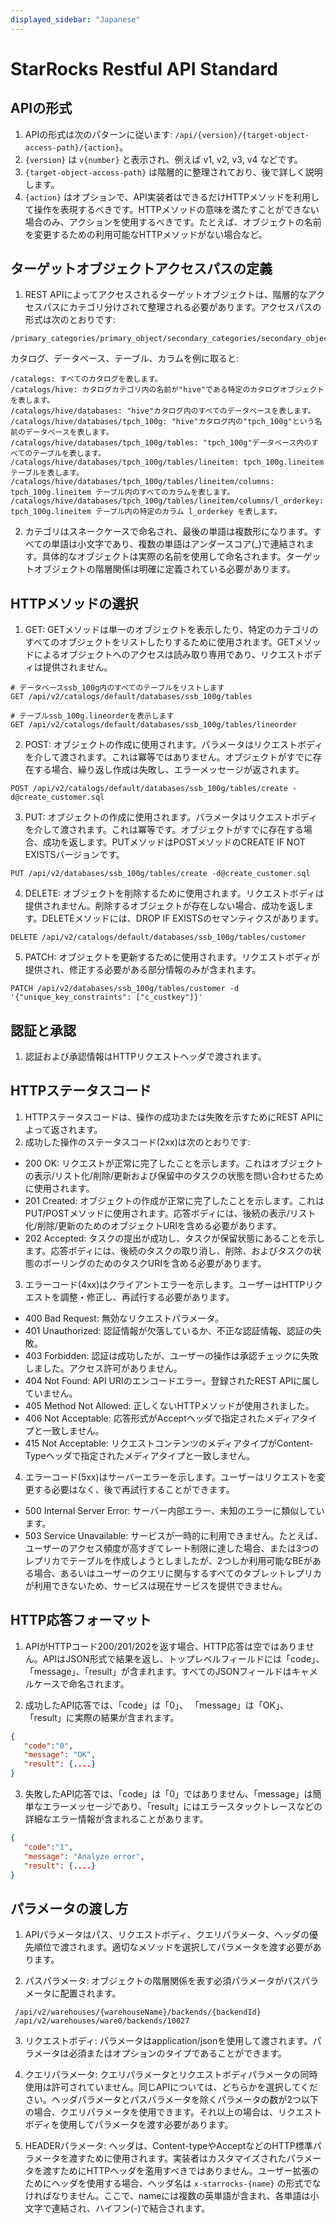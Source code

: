 ```yaml
---
displayed_sidebar: "Japanese"
---
```


# StarRocks Restful API Standard

## APIの形式

1. APIの形式は次のパターンに従います: `/api/{version}/{target-object-access-path}/{action}`。
2. `{version}` は `v{number}` と表示され、例えば v1, v2, v3, v4 などです。
3. `{target-object-access-path}` は階層的に整理されており、後で詳しく説明します。
4. `{action}` はオプションで、API実装者はできるだけHTTPメソッドを利用して操作を表現するべきです。HTTPメソッドの意味を満たすことができない場合のみ、アクションを使用するべきです。たとえば、オブジェクトの名前を変更するための利用可能なHTTPメソッドがない場合など。

## ターゲットオブジェクトアクセスパスの定義

1. REST APIによってアクセスされるターゲットオブジェクトは、階層的なアクセスパスにカテゴリ分けされて整理される必要があります。アクセスパスの形式は次のとおりです:
```
/primary_categories/primary_object/secondary_categories/secondary_object/.../categories/object
```

カタログ、データベース、テーブル、カラムを例に取ると:
```
/catalogs: すべてのカタログを表します。
/catalogs/hive: カタログカテゴリ内の名前が"hive"である特定のカタログオブジェクトを表します。
/catalogs/hive/databases: "hive"カタログ内のすべてのデータベースを表します。
/catalogs/hive/databases/tpch_100g: "hive"カタログ内の"tpch_100g"という名前のデータベースを表します。
/catalogs/hive/databases/tpch_100g/tables: "tpch_100g"データベース内のすべてのテーブルを表します。
/catalogs/hive/databases/tpch_100g/tables/lineitem: tpch_100g.lineitem テーブルを表します。
/catalogs/hive/databases/tpch_100g/tables/lineitem/columns: tpch_100g.lineitem テーブル内のすべてのカラムを表します。
/catalogs/hive/databases/tpch_100g/tables/lineitem/columns/l_orderkey: tpch_100g.lineitem テーブル内の特定のカラム l_orderkey を表します。
```

2. カテゴリはスネークケースで命名され、最後の単語は複数形になります。すべての単語は小文字であり、複数の単語はアンダースコア(_)で連結されます。具体的なオブジェクトは実際の名前を使用して命名されます。ターゲットオブジェクトの階層関係は明確に定義されている必要があります。

## HTTPメソッドの選択

1. GET: GETメソッドは単一のオブジェクトを表示したり、特定のカテゴリのすべてのオブジェクトをリストしたりするために使用されます。GETメソッドによるオブジェクトへのアクセスは読み取り専用であり、リクエストボディは提供されません。
```
# データベースssb_100g内のすべてのテーブルをリストします
GET /api/v2/catalogs/default/databases/ssb_100g/tables

# テーブルssb_100g.lineorderを表示します
GET /api/v2/catalogs/default/databases/ssb_100g/tables/lineorder
```

2. POST: オブジェクトの作成に使用されます。パラメータはリクエストボディを介して渡されます。これは冪等ではありません。オブジェクトがすでに存在する場合、繰り返し作成は失敗し、エラーメッセージが返されます。
```
POST /api/v2/catalogs/default/databases/ssb_100g/tables/create -d@create_customer.sql
```

3. PUT: オブジェクトの作成に使用されます。パラメータはリクエストボディを介して渡されます。これは冪等です。オブジェクトがすでに存在する場合、成功を返します。PUTメソッドはPOSTメソッドのCREATE IF NOT EXISTSバージョンです。
```
PUT /api/v2/databases/ssb_100g/tables/create -d@create_customer.sql
```

4. DELETE: オブジェクトを削除するために使用されます。リクエストボディは提供されません。削除するオブジェクトが存在しない場合、成功を返します。DELETEメソッドには、DROP IF EXISTSのセマンティクスがあります。
```
DELETE /api/v2/catalogs/default/databases/ssb_100g/tables/customer
```

5. PATCH: オブジェクトを更新するために使用されます。リクエストボディが提供され、修正する必要がある部分情報のみが含まれます。
```
PATCH /api/v2/databases/ssb_100g/tables/customer -d '{"unique_key_constraints": ["c_custkey"]}'
```

## 認証と承認

1. 認証および承認情報はHTTPリクエストヘッダで渡されます。

## HTTPステータスコード

1. HTTPステータスコードは、操作の成功または失敗を示すためにREST APIによって返されます。
2. 成功した操作のステータスコード(2xx)は次のとおりです:

- 200 OK: リクエストが正常に完了したことを示します。これはオブジェクトの表示/リスト化/削除/更新および保留中のタスクの状態を問い合わせるために使用されます。
- 201 Created: オブジェクトの作成が正常に完了したことを示します。これはPUT/POSTメソッドに使用されます。応答ボディには、後続の表示/リスト化/削除/更新のためのオブジェクトURIを含める必要があります。
- 202 Accepted: タスクの提出が成功し、タスクが保留状態にあることを示します。応答ボディには、後続のタスクの取り消し、削除、およびタスクの状態のポーリングのためのタスクURIを含める必要があります。

3. エラーコード(4xx)はクライアントエラーを示します。ユーザーはHTTPリクエストを調整・修正し、再試行する必要があります。
- 400 Bad Request: 無効なリクエストパラメータ。
- 401 Unauthorized: 認証情報が欠落しているか、不正な認証情報、認証の失敗。
- 403 Forbidden: 認証は成功したが、ユーザーの操作は承認チェックに失敗しました。アクセス許可がありません。
- 404 Not Found: API URIのエンコードエラー。登録されたREST APIに属していません。
- 405 Method Not Allowed: 正しくないHTTPメソッドが使用されました。
- 406 Not Acceptable: 応答形式がAcceptヘッダで指定されたメディアタイプと一致しません。
- 415 Not Acceptable: リクエストコンテンツのメディアタイプがContent-Typeヘッダで指定されたメディアタイプと一致しません。

4. エラーコード(5xx)はサーバーエラーを示します。ユーザーはリクエストを変更する必要はなく、後で再試行することができます。
- 500 Internal Server Error: サーバー内部エラー、未知のエラーに類似しています。
- 503 Service Unavailable: サービスが一時的に利用できません。たとえば、ユーザーのアクセス頻度が高すぎてレート制限に達した場合、または3つのレプリカでテーブルを作成しようとしましたが、2つしか利用可能なBEがある場合、あるいはユーザーのクエリに関与するすべてのタブレットレプリカが利用できないため、サービスは現在サービスを提供できません。

## HTTP応答フォーマット

1. APIがHTTPコード200/201/202を返す場合、HTTP応答は空ではありません。APIはJSON形式で結果を返し、トップレベルフィールドには「code」、「message」、「result」が含まれます。すべてのJSONフィールドはキャメルケースで命名されます。

2. 成功したAPI応答では、「code」は「0」、 「message」は「OK」、 「result」に実際の結果が含まれます。
```json
{
   "code":"0",
   "message": "OK",
   "result": {....}
}
```

3. 失敗したAPI応答では、「code」は「0」ではありません、「message」は簡単なエラーメッセージであり、「result」にはエラースタックトレースなどの詳細なエラー情報が含まれることがあります。
```json
{
   "code":"1",
   "message": "Analyze error",
   "result": {....}
}
```

## パラメータの渡し方

1. APIパラメータはパス、リクエストボディ、クエリパラメータ、ヘッダの優先順位で渡されます。適切なメソッドを選択してパラメータを渡す必要があります。

2. パスパラメータ: オブジェクトの階層関係を表す必須パラメータがパスパラメータに配置されます。
```
 /api/v2/warehouses/{warehouseName}/backends/{backendId}
 /api/v2/warehouses/ware0/backends/10027
```

3. リクエストボディ: パラメータはapplication/jsonを使用して渡されます。パラメータは必須またはオプションのタイプであることができます。

4. クエリパラメータ: クエリパラメータとリクエストボディパラメータの同時使用は許可されていません。同じAPIについては、どちらかを選択してください。ヘッダパラメータとパスパラメータを除くパラメータの数が2つ以下の場合、クエリパラメータを使用できます。それ以上の場合は、リクエストボディを使用してパラメータを渡す必要があります。

5. HEADERパラメータ: ヘッダは、Content-typeやAcceptなどのHTTP標準パラメータを渡すために使用されます。実装者はカスタマイズされたパラメータを渡すためにHTTPヘッダを濫用すべきではありません。ユーザー拡張のためにヘッダを使用する場合、ヘッダ名は `x-starrocks-{name}` の形式でなければなりません。ここで、nameには複数の英単語が含まれ、各単語は小文字で連結され、ハイフン(-)で結合されます。